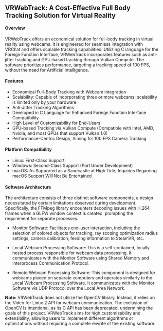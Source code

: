 ## VRWebTrack: A Cost-Effective Full Body Tracking Solution for Virtual Reality
#### Overview

VRWebTrack offers an economical solution for full-body tracking in virtual reality using webcams. It is engineered for seamless integration with VRChat and offers scalable tracking capabilities. Utilizing C language for the Foreign Function Interface, VRWebTrack incorporates features such as anti-jitter tracking and GPU-based tracking through Vulkan Compute. The software prioritizes performance, targeting a tracking speed of 100 FPS, without the need for Artificial Intelligence.

#### Features

- Economical Full-Body Tracking with Webcam Integration
- Scalability: Capable of incorporating three or more webcams; scalability is limited only by your hardware
- Anti-Jitter Tracking Algorithms
- Developed in C Language for Enhanced Foreign Function Interface Compatibility
- High Level of Customizability for End-Users
- GPU-based Tracking via Vulkan Compute (Compatible with Intel, AMD, Nvidia, and most GPUs that support Vulkan 1.0)
- Performance-Centric Design, Aiming for 100 FPS Camera Tracking

#### Platform Compatibility

- Linux: First-Class Support
- Windows: Second-Class Support (Port Under Development)
- macOS: As Supported as a Sandcastle at High Tide; Inquiries Regarding macOS Support Will Not Be Entertained

#### Software Architecture

The architecture consists of three distinct software components, a design necessitated by certain limitations observed during development. Specifically, the FFMpeg library encounters decoding issues with H.264 frames when a GLFW window context is created, prompting the requirement for separate processes.

- Monitor Software: Facilitates end-user interaction, including the selection of colored objects for tracking, ray scoping optimization radius settings, camera calibration, feeding information to SteamVR, etc.

- Local Webcam Processing Software: This is a self-contained, locally hosted process responsible for webcam data processing. It communicates with the Monitor Software using Shared Memory and Interprocess Communication Protocol.

- Remote Webcam Processing Software: This component is designed for webcams placed on separate computers and operates similarly to the Local Webcam Processing Software. It communicates with the Monitor Software via UDP Protocol over the Local Area Network.

**Note:** VRWebTrack does not utilize the OpenCV library. Instead, it relies on the Video for Linux 2 API for webcam communication. The exclusion of OpenCV is intentional, as its C API has been deprecated, undermining the goals of this project. VRWebTrack aims for high customizability and extensibility, allowing users to implement different algorithms or optimizations without requiring a complete rewrite of the existing software.